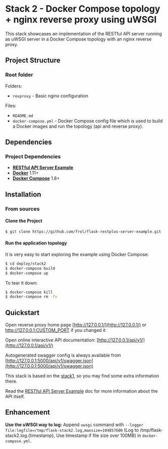 Stack 2 - Docker Compose topology + nginx reverse proxy using uWSGI
===================================================================

This stack showcases an implementation of the RESTful API server running as
uWSGI server in a Docker Compose topology with an nginx reverse proxy.

Project Structure
-----------------

### Root folder

Folders:

* `revproxy` - Basic nginx configuration

Files:

* `README.md`
* `docker-compose.yml` - Docker Compose config file which is used to build a Docker
  images and run the topology (api and reverse proxy).


Dependencies
------------

### Project Dependencies

* [**RESTful API Server Example**](../../api/) 
* [**Docker**](https://www.docker.com/) 1.11+
* [**Docker Compose**](https://docs.docker.com/compose/overview/) 1.8+


Installation
------------

### From sources

#### Clone the Project

```bash
$ git clone https://github.com/frol/flask-restplus-server-example.git
```

#### Run the application topology

It is very easy to start exploring the example using Docker Compose:

```bash
$ cd deploy/stack2
$ docker-compose build
$ docker-compose up
```

To tear it down:

```bash
$ docker-compose kill
$ docker-compose rm -fv
```

Quickstart
----------

Open reverse proxy home page
[http://127.0.0.1/](http://127.0.0.1/) or http://127.0.0.1:CUSTOM_PORT if you changed it

Open online interactive API documentation:
[http://127.0.0.1/api/v1/](http://127.0.0.1/api/v1/)

Autogenerated swagger config is always available from
[http://127.0.0.1:5000/api/v1/swagger.json](http://127.0.0.1:5000/api/v1/swagger.json)

This stack is based on the [stack1](../stack1/), so you may find some extra information there.

Read the [RESTful API Server Example](../../api/) doc for more information about the API itself.

Enhancement
----------

**Use the uWSGI way to log:** Append `uwsgi` command with `--logger file:logfile=/tmp/flask-stack2.log,maxsize=104857600` (Log to /tmp/flask-stack2.log.{timestamp}, Use timestamp if file size over 100MB) in `docker-compose.yml`.

